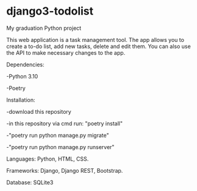 # django3-todolist

My graduation Python project

This web application is a task management tool. The app allows you to create a to-do list, add new tasks, delete and edit them. 
You can also use the API to make necessary changes to the app.

Dependencies:

-Python 3.10

-Poetry

Installation:

-download this repository

-in this repository via cmd run: "poetry install"

-"poetry run python manage.py migrate"

-"poetry run python manage.py runserver"

Languages: Python, HTML, CSS.

Frameworks: Django, Django REST, Bootstrap.

Database: SQLite3
